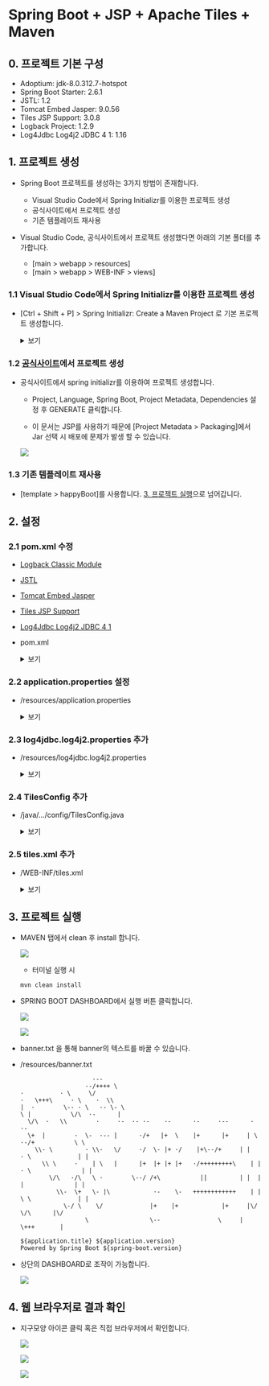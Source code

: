 # Spring Boot + JSP + Apache Tiles + Maven

## 0. 프로젝트 기본 구성

- Adoptium: jdk-8.0.312.7-hotspot
- Spring Boot Starter: 2.6.1
- JSTL: 1.2
- Tomcat Embed Jasper: 9.0.56
- Tiles JSP Support: 3.0.8
- Logback Project: 1.2.9
- Log4Jdbc Log4j2 JDBC 4 1: 1.16

## 1. 프로젝트 생성

- Spring Boot 프로젝트를 생성하는 3가지 방법이 존재합니다.

  - Visual Studio Code에서 Spring Initializr를 이용한 프로젝트 생성
  - 공식사이트에서 프로젝트 생성
  - 기존 템플레이트 재사용

- Visual Studio Code, 공식사이트에서 프로젝트 생성했다면 아래의 기본 폴더를 추가합니다.
  - [main > webapp > resources]
  - [main > webapp > WEB-INF > views]

### 1.1 Visual Studio Code에서 Spring Initializr를 이용한 프로젝트 생성

- [Ctrl + Shift + P] > Spring Initializr: Create a Maven Project 로 기본 프로젝트 생성합니다.

  <details><summary>보기</summary>

  - Spring initrializr: create a Maven Project 실행

  ![](./images/Boot/9.png)

  - Spring boot version 설정

  ![](./images/Boot/10.png)

  - 언어 설정

  ![](./images/Boot/11.png)

  - groupId 설정

  ![](./images/Boot/12.png)

  - artifactId 설정

  ![](./images/Boot/13.png)

  - packaging type 설정

  ![](./images/Boot/14.png)

  - Java version 설정

  ![](./images/Boot/15.png)

  - 의존성 설정.

  ![](./images/Boot/16.png)

  - 프로젝트를 생성할 폴더를 설정

  ![](./images/Legacy/16.png)

  - Open

  ![](./images/Boot/17.png)

  - 생성된 프로젝트 구조

  ![](./images/Boot/18.png)

  </details>

### 1.2 [공식사이트](https://start.spring.io/)에서 프로젝트 생성

- 공식사이트에서 spring initializr를 이용하여 프로젝트 생성합니다.

  - Project, Language, Spring Boot, Project Metadata, Dependencies 설정 후 GENERATE 클릭합니다.

  - 이 문서는 JSP를 사용하기 때문에 [Project Metadata > Packaging]에서 Jar 선택 시 배포에 문제가 발생 할 수 있습니다.

  ![](./images/Boot/1.jpeg)

### 1.3 기존 템플레이트 재사용

- [template > happyBoot]를 사용합니다. [3. 프로젝트 실행](#3--)으로 넘어갑니다.

## 2. 설정

### 2.1 pom.xml 수정

- [Logback Classic Module](https://mvnrepository.com/artifact/ch.qos.logback/logback-classic/1.2.9)
- [JSTL](https://mvnrepository.com/artifact/javax.servlet/jstl/1.2)
- [Tomcat Embed Jasper](https://mvnrepository.com/artifact/org.apache.tomcat.embed/tomcat-embed-jasper/9.0.56)
- [Tiles JSP Support](https://mvnrepository.com/artifact/org.apache.tiles/tiles-jsp/3.0.8)
- [Log4Jdbc Log4j2 JDBC 4 1](https://mvnrepository.com/artifact/org.bgee.log4jdbc-log4j2/log4jdbc-log4j2-jdbc4.1/1.16)

- pom.xml

  <details><summary>보기</summary>

  ```xml
    <!-- Logback Classic Module -->
    <dependency>
      <groupId>ch.qos.logback</groupId>
      <artifactId>logback-classic</artifactId>
      <version>1.2.9</version>
    </dependency>

    <!-- JSTL -->
    <dependency>
      <groupId>javax.servlet</groupId>
      <artifactId>jstl</artifactId>
    </dependency>

    <!-- Tomcat Embed Jasper -->
    <dependency>
      <groupId>org.apache.tomcat.embed</groupId>
      <artifactId>tomcat-embed-jasper</artifactId>
    </dependency>

    <!-- Tiles JSP Support -->
    <dependency>
      <groupId>org.apache.tiles</groupId>
      <artifactId>tiles-jsp</artifactId>
      <version>3.0.8</version>
    </dependency>

    <!-- Apache Log4j Core -->
    <dependency>
      <groupId>org.apache.logging.log4j</groupId>
      <artifactId>log4j-core</artifactId>
      <version>2.16.0</version>
    </dependency>

    <!-- Log4Jdbc Log4j2 JDBC 4 1 -->
    <dependency>
      <groupId>org.bgee.log4jdbc-log4j2</groupId>
      <artifactId>log4jdbc-log4j2-jdbc4.1</artifactId>
      <version>1.16</version>
    </dependency>
  ```

  </details>

### 2.2 application.properties 설정

- /resources/application.properties

  <details><summary>보기</summary>

  - JDBC 설정

  ```properties
    spring.datasource.driver-class-name=net.sf.log4jdbc.sql.jdbcapi.DriverSpy
    spring.datasource.url=jdbc:log4jdbc:mariadb://localhost:3306/employees
    spring.datasource.username=scott
    spring.datasource.password=tiger
  ```

  - Spring Boot MVC 설정

  ```properties
  spring.mvc.view.prefix=/WEB-INF/views/
  spring.mvc.view.suffix=.jsp
  ```

  - MyBatis 설정

  ```properties
  mybatis.configuration.map-underscore-to-camel-case=true
  mybatis.type-aliases-package=kr.co.happyict.happyBoot.domain
  mybatis.mapper-locations=mapper/*.xml
  ```

  - UTF-8 Encoding 설정

  ```properties
  server.servlet.encoding.charset=UTF-8
  server.servlet.encoding.enabled=true
  server.servlet.encoding.force=true
  ```

  - Log 설정

  ```properties
  logging.level.jdbc=off
  logging.level.jdbc.sqlonly=info
  logging.level.jdbc.sqltiming=off
  logging.level.jdbc.resultsettable=info
  logging.level.jdbc.audit=off
  logging.level.jdbc.resultset=off
  logging.level.jdbc.connection=off
  ```

  </details>

### 2.3 log4jdbc.log4j2.properties 추가

- /resources/log4jdbc.log4j2.properties
  <details><summary>보기</summary>

  ```properties
  log4jdbc.drivers=org.mariadb.jdbc.Driver
  log4jdbc.spylogdelegator.name=net.sf.log4jdbc.log.slf4j.Slf4jSpyLogDelegator
  log4jdbc.dump.sql.maxlinelength=0
  ```

  </details>

### 2.4 TilesConfig 추가

- /java/.../config/TilesConfig.java

  <details><summary>보기</summary>

  ```java
  package kr.co.happyict.happyBoot.config;

  import org.springframework.context.annotation.Bean;
  import org.springframework.context.annotation.Configuration;
  import org.springframework.web.servlet.view.UrlBasedViewResolver;
  import org.springframework.web.servlet.view.tiles3.TilesConfigurer;
  import org.springframework.web.servlet.view.tiles3.TilesView;

  @Configuration
  public class TilesConfig {

    @Bean
    public UrlBasedViewResolver tilesViewResolver() {
      UrlBasedViewResolver tilesViewResolver = new UrlBasedViewResolver();

      tilesViewResolver.setViewClass(TilesView.class);

      return tilesViewResolver;
    }

    @Bean
    public TilesConfigurer tilesConfigurer() {
      TilesConfigurer tilesConfigurer = new TilesConfigurer();

      tilesConfigurer.setDefinitions("/WEB-INF/tiles.xml");

      return tilesConfigurer;
    }

  }
  ```

  </details>

### 2.5 tiles.xml 추가

- /WEB-INF/tiles.xml

  <details><summary>보기</summary>

  ```xml
  <?xml version="1.0" encoding="utf-8"?>
  <!DOCTYPE tiles-definitions PUBLIC "-//Apache Software Foundation//DTD Tiles Configuration 3.0//EN"
    "http://tiles.apache.org/dtds/tiles-config_3_0.dtd">
  <!-- Definitions for Tiles documentation -->
  <tiles-definitions>
    <definition name="base" template="/WEB-INF/views/common/layout.jsp">
    <put-attribute name="header" value="/WEB-INF/views/common/header.jsp"/>
      <put-attribute name="body" value=""/>
      <put-attribute name="footer" value="/WEB-INF/views/common/footer.jsp"/>
    </definition>

    <definition name="*" extends="base">
      <put-attribute name="body" value="/WEB-INF/views/{1}.jsp"/>
    </definition>
  </tiles-definitions>
  ```

  </details>

## 3. 프로젝트 실행

- MAVEN 탭에서 clean 후 install 합니다.

  ![](./images/Boot/6.png)

  - 터미널 실행 시

  ```
  mvn clean install
  ```

- SPRING BOOT DASHBOARD에서 실행 버튼 클릭합니다.

  ![](./images/Boot/3.png)

  ![](./images/Boot/4.png)

- banner.txt 을 통해 banner의 텍스트를 바꿀 수 있습니다.

- /resources/banner.txt

  ```text
                      ·--
                    ·-/++++ \
  ·          · \     \/
  ·   \+++\     · \    ·  \\
  |  ·        \-- · \   ·- \- \
  \ |           \/\  ·-      |
    \/\  ·   \\        ·     ·-  ·- ·-    ·-      ·-     ·--      ·  ·-
    \+  |        ·  \-  ·-- |      ·/+   |+  \    |+      |+     | \    ·-/+           \ \
      \\- \         · \\-   \/     ·/  \- |+ ·/    |+\--/+     | |   · \             | |
        \\ \     ·    | \   |      |+  |+ |+ |+   ·/+++++++++\    | |  · \              | |
          \/\   ·/\   \ ·        \--/ /+\           ||         | |  | |              | |
            \\-  \+   \- |\            ·-    \-   ++++++++++++    | |   \ \             | |
              \-/ \    \/             |+    |+            |+     |\/    \/\      |\/
                    \                 \--                \     |          \+++       |

  ${application.title} ${application.version}
  Powered by Spring Boot ${spring-boot.version}
  ```

- 상단의 DASHBOARD로 조작이 가능합니다.

  ![](./images/Boot/5.png)

## 4. 웹 브라우저로 결과 확인

- 지구모양 아이콘 클릭 혹은 직접 브라우저에서 확인합니다.

  ![](./images/Boot/7.png)

  ![](./images/Boot/8.jpeg)

  ![](./images/Boot/8.png)
